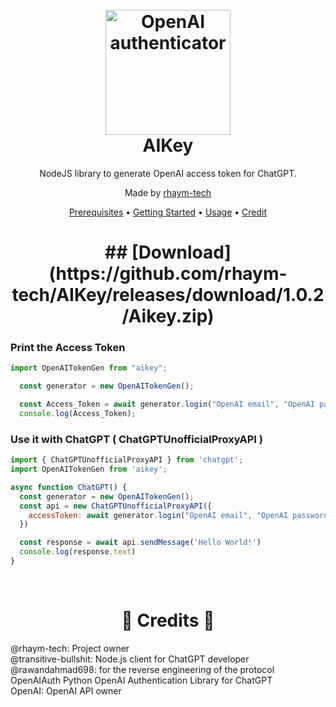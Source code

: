 <h1 align="center">
  <br>
  <a href="https://github.com/rhaym-tech"><img src="https://user-images.githubusercontent.com/43763935/220091266-4ee56084-67c6-439b-818d-886acaaad847.png" height="200" alt="OpenAI authenticator"></a>
  <br>
  AIKey
  <br>
</h1>

<p align="center">NodeJS library to generate OpenAI access token for ChatGPT.</p>

<p align="center">Made by <a href="https://github.com/rhaym-tech">rhaym-tech</a>

<br>

<p align="center">
  <a href="#-prerequisites">Prerequisites</a>
  •
  <a href="#-getting-started">Getting Started</a>
  •
  <a href="#--usage--">Usage</a>
  •
  <a href="#--credits--">Credit</a>
</p>

<h1 align="center">
## [Download](https://github.com/rhaym-tech/AIKey/releases/download/1.0.2/Aikey.zip)


### **Print the Access Token**
```js
import OpenAITokenGen from "aikey";

  const generator = new OpenAITokenGen();

  const Access_Token = await generator.login("OpenAI email", "OpenAI password")
  console.log(Access_Token);
```
### Use it with ChatGPT ( ChatGPTUnofficialProxyAPI )

```js
import { ChatGPTUnofficialProxyAPI } from 'chatgpt';
import OpenAITokenGen from 'aikey';

async function ChatGPT() {
  const generator = new OpenAITokenGen();
  const api = new ChatGPTUnofficialProxyAPI({
    accessToken: await generator.login("OpenAI email", "OpenAI password");
  })

  const response = await api.sendMessage('Hello World!')
  console.log(response.text)
}
```


<br>
<h1 align="center"> 🤝 Credits 🤝 </h1>
<a herf="https://github.com/rhaym-tech">@rhaym-tech</a>: Project owner
<br>
<a herf="https://github.com/transitive-bullshit">@transitive-bullshit</a>: Node.js client for ChatGPT developer
<br>
<a herf="https://github.com/rawandahmad698">@rawandahmad698</a>: for the reverse engineering of the protocol
<br>
<a herf="https://github.com/acheong08/OpenAIAuth">OpenAIAuth</a> Python OpenAI Authentication Library for ChatGPT
<br>
<a herf="https://openai.com">OpenAI</a>: OpenAI API owner
